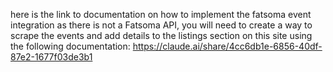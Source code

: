 here is the link to documentation on how to implement the fatsoma event integration as there is not a Fatsoma API, you will need to create a way to scrape the events and add details to the listings section on this site using the following documentation:
https://claude.ai/share/4cc6db1e-6856-40df-87e2-1677f03de3b1
